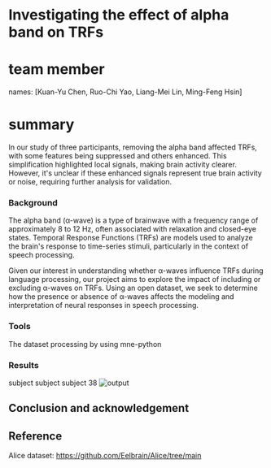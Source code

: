 # Investigating the effect of alpha band on TRFs
# team member
names: [Kuan-Yu Chen, Ruo-Chi Yao, Liang-Mei Lin, Ming-Feng Hsin]

# summary
In our study of three participants, removing the alpha band affected TRFs, with some features being suppressed and others enhanced. This simplification highlighted local signals, making brain activity clearer. However, it's unclear if these enhanced signals represent true brain activity or noise, requiring further analysis for validation.

### Background

The alpha band (α-wave) is a type of brainwave with a frequency range of approximately 8 to 12 Hz, often associated with relaxation and closed-eye states. Temporal Response Functions (TRFs) are models used to analyze the brain's response to time-series stimuli, particularly in the context of speech processing. 

Given our interest in understanding whether α-waves influence TRFs during language processing, our project aims to explore the impact of including or excluding α-waves on TRFs. Using an open dataset, we seek to determine how the presence or absence of α-waves affects the modeling and interpretation of neural responses in speech processing.

### Tools

The dataset processing by using mne-python

### Results
subject 
subject
subject 38
![output](https://github.com/Aiame/2024_brain_hack_school_project/assets/127302047/1746d269-7fec-4b13-ab4d-1a6ebcfe9f49)

## Conclusion and acknowledgement

## Reference
Alice dataset: https://github.com/Eelbrain/Alice/tree/main